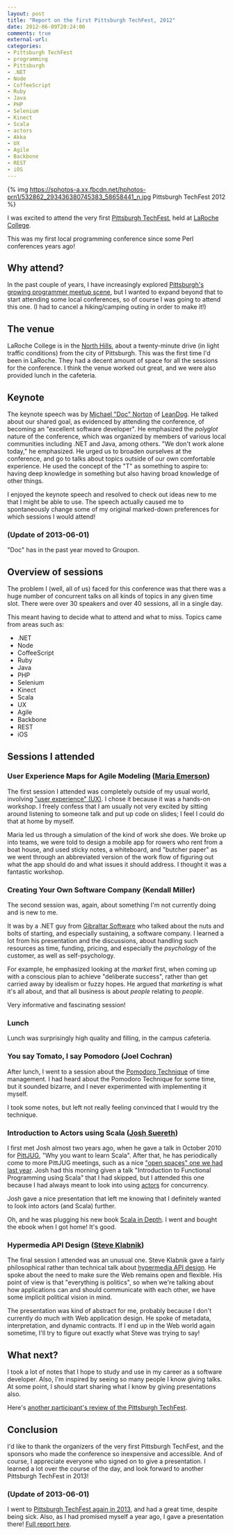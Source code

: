 ```yaml
---
layout: post
title: "Report on the first Pittsburgh TechFest, 2012"
date: 2012-06-09T20:24:00
comments: true
external-url: 
categories: 
- Pittsburgh TechFest
- programming
- Pittsburgh
- .NET
- Node
- CoffeeScript
- Ruby
- Java
- PHP
- Selenium
- Kinect
- Scala
- actors
- Akka
- UX
- Agile
- Backbone
- REST
- iOS
---
```

{% img https://sphotos-a.xx.fbcdn.net/hphotos-prn1/532862_293436380745383_58658441_n.jpg Pittsburgh TechFest 2012 %}

I was excited to attend the very first [Pittsburgh TechFest](http://pghtechfest.com/), held at [LaRoche College](http://www.laroche.edu/).

This was my first local programming conference since some Perl conferences years ago!

## Why attend?

In the past couple of years, I have increasingly explored [Pittsburgh's growing programmer meetup scene](/blog/2011/10/16/pittsburgh-software-developer-communities/), but I wanted to expand beyond that to start attending some local conferences, so of course I was going to attend this one. (I had to cancel a hiking/camping outing in order to make it!)

<!--more-->

## The venue

LaRoche College is in the [North Hills](http://en.wikipedia.org/wiki/North_Hills_\(Pennsylvania\)), about a twenty-minute drive (in light traffic conditions) from the city of Pittsburgh. This was the first time I'd been in LaRoche. They had a decent amount of space for all the sessions for the conference. I think the venue worked out great, and we were also provided lunch in the cafeteria.

## Keynote

The keynote speech was by [Michael "Doc" Norton](http://www.docondev.com/) of [LeanDog](http://leandog.com/). He talked about our shared goal, as evidenced by attending the conference, of becoming an "excellent software developer". He emphasized the *polyglot* nature of the conference, which was organized by members of various local communities including .NET and Java, among others. "We don't work alone today," he emphasized. He urged us to broaden ourselves at the conference, and go to talks about topics outside of our own comfortable experience. He used the concept of the "T" as something to aspire to: having deep knowledge in something but also having broad knowledge of other things.

I enjoyed the keynote speech and resolved to check out ideas new to me that I might be able to use. The speech actually caused me to spontaneously change some of my original marked-down preferences for which sessions I would attend!

### (Update of 2013-06-01)

"Doc" has in the past year moved to Groupon.

## Overview of sessions

The problem I (well, all of us) faced for this conference was that there was a huge number of concurrent talks on all kinds of topics in any given time slot. There were over 30 speakers and over 40 sessions, all in a single day.

This meant having to decide what to attend and what to miss. Topics came from areas such as:

- .NET
- Node
- CoffeeScript
- Ruby
- Java
- PHP
- Selenium
- Kinect
- Scala
- UX
- Agile
- Backbone
- REST
- iOS

## Sessions I attended

### User Experience Maps for Agile Modeling ([Maria Emerson](http://www.mariaemerson.com/))

The first session I attended was completely outside of my usual world, involving ["user experience" (UX)](http://en.wikipedia.org/wiki/User_experience_design). I chose it because it was a hands-on workshop. I freely confess that I am usually not very excited by sitting around listening to someone talk and put up code on slides; I feel I could do that at home by myself.

Maria led us through a simulation of the kind of work she does. We broke up into teams, we were told to design a mobile app for rowers who rent from a boat house, and used sticky notes, a whiteboard, and "butcher paper" as we went through an abbreviated version of the work flow of figuring out what the app should do and what issues it should address. I thought it was a fantastic workshop.

### Creating Your Own Software Company (Kendall Miller)

The second session was, again, about something I'm not currently doing and is new to me.

It was by a .NET guy from [Gibraltar Software](http://www.gibraltarsoftware.com/) who talked about the nuts and bolts of starting, and especially sustaining, a software company. I learned a lot from his presentation and the discussions, about handling such resources as time, funding, pricing, and especially the *psychology* of the customer, as well as self-psychology.

For example, he emphasized looking at the *market* first, when coming up with a conscious plan to achieve "deliberate success", rather than get carried away by idealism or fuzzy hopes. He argued that *marketing* is what it's all about, and that all business is about *people* relating to *people*.

Very informative and fascinating session!

### Lunch

Lunch was surprisingly high quality and filling, in the campus cafeteria.

### You say Tomato, I say Pomodoro (Joel Cochran)

After lunch, I went to a session about the [Pomodoro Technique](http://www.pomodorotechnique.com/) of time management. I had heard about the Pomodoro Technique for some time, but it sounded bizarre, and I never experimented with implementing it myself.

I took some notes, but left not really feeling convinced that I would try the technique.

### Introduction to Actors using Scala ([Josh Suereth](http://jsuereth.com/))

I first met Josh almost two years ago, when he gave a talk in October 2010 for [PittJUG](http://java.net/projects/pittjug/), "Why you want to learn Scala". After that, he has periodically come to more PittJUG meetings, such as a nice ["open spaces" one we had last year](/blog/2011/10/26/open-spaces-success-at-the-pittsburgh-java-users-group/). Josh had this morning given a talk "Introduction to Functional Programming using Scala" that I had skipped, but I attended this one because I had always meant to look into using [actors](http://en.wikipedia.org/wiki/Actor_model) for concurrency.

Josh gave a nice presentation that left me knowing that I definitely wanted to look into actors (and Scala) further.

Oh, and he was plugging his new book [Scala in Depth](http://www.manning.com/suereth/). I went and bought the ebook when I got home! It's good.

### Hypermedia API Design ([Steve Klabnik](http://steveklabnik.com/))

The final session I attended was an unusual one. Steve Klabnik gave a fairly philosophical rather than technical talk about [hypermedia API design](http://www.designinghypermediaapis.com/). He spoke about the need to make sure the Web remains open and flexible. His point of view is that "everything is politics", so when we're talking about how applications can and should communicate with each other, we have some implicit political vision in mind.

The presentation was kind of abstract for me, probably because I don't currently do much with Web application design. He spoke of metadata, interpretation, and dynamic contracts. If I end up in the Web world again sometime, I'll try to figure out exactly what Steve was trying to say!

## What next?

I took a lot of notes that I hope to study and use in my career as a software developer. Also, I'm inspired by seeing so many people I know giving talks. At some point, I should start sharing what I know by giving presentations also.

Here's [another participant's review of the Pittsburgh TechFest](http://updyke.com/blog/2012/06/09/pittsburgh-techfest-2012/).

## Conclusion

I'd like to thank the organizers of the very first Pittsburgh TechFest, and the sponsors who made the conference so inexpensive and accessible. And of course, I appreciate everyone who signed on to give a presentation. I learned a lot over the course of the day, and look forward to another Pittsburgh TechFest in 2013!

### (Update of 2013-06-01)

I went to [Pittsburgh TechFest again in 2013](/blog/2013/06/01/report-on-the-second-pittsburgh-techfest-2013/), and had a great time, despite being sick. Also, as I had promised myself a year ago, I gave a presentation there! [Full report here](/blog/2013/06/01/pittsburgh-tech-fest-2013-my-talk-stop-overusing-regular-expressions/).

